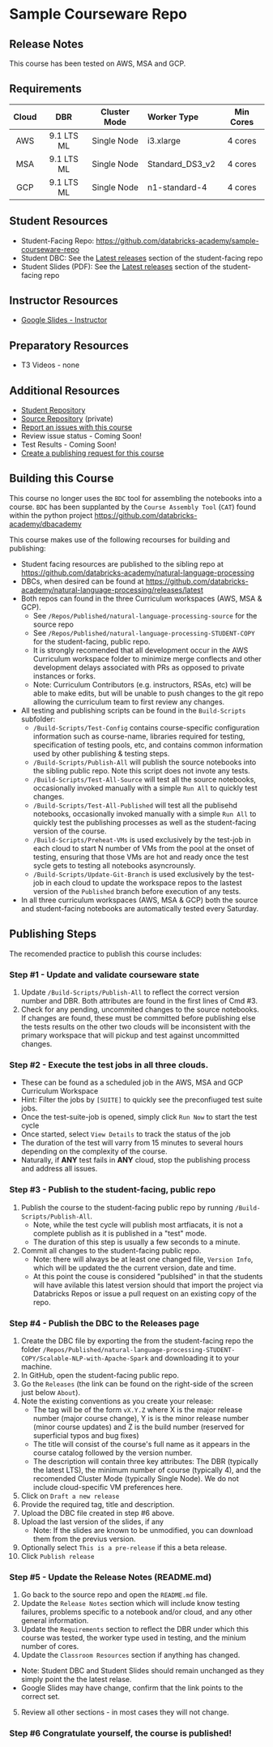 # Sample Courseware Repo

## Release Notes
This course has been tested on AWS, MSA and GCP.<br/>

## Requirements
| Cloud |        DBR | Cluster Mode | Worker Type     | Min Cores |
|:-----:|:----------:|:------------:|:----------------|:---------:|
|   AWS | 9.1 LTS ML |  Single Node | i3.xlarge       | 4 cores   |
|   MSA | 9.1 LTS ML |  Single Node | Standard_DS3_v2 | 4 cores   |
|   GCP | 9.1 LTS ML |  Single Node | n1-standard-4   | 4 cores   |

## Student Resources
* Student-Facing Repo: https://github.com/databricks-academy/sample-courseware-repo
* Student DBC: See the [Latest releases](https://github.com/databricks-academy/natural-language-processing/releases/latest) section of the student-facing repo
* Student Slides (PDF): See the [Latest releases](https://github.com/databricks-academy/natural-language-processing/releases/latest) section of the student-facing repo

## Instructor Resources
* [Google Slides - Instructor](https://docs.google.com/presentation/d/1IE_nUvYm9cqlBznrNo_OJTX2eds8Xw4pTBU5IP2PUMg/edit?usp=sharing)

## Preparatory Resources
* T3 Videos - none

## Additional Resources
* [Student Repository](https://github.com/databricks-academy/natural-language-processing)
* [Source Repository](https://github.com/databricks-academy/natural-language-processing-source) (private)
* [Report an issues with this course](https://docs.google.com/forms/d/e/1FAIpQLScQAskPEY4Rq-Y0csOfZCGdDo_JjEphWSxfgLTZIof0cj5CaQ/viewform?usp=pp_url&entry.407881500=Natural+Language+Processing&entry.471704161=Instructor-Led)
* Review issue status - Coming Soon!
* Test Results - Coming Soon!
* [Create a publishing request for this course](https://docs.google.com/forms/d/e/1FAIpQLScD3Tn3t4u9i-10SYPCt1Qd1P4o2RiX6O_S3xn4HgQ2HvSNdQ/viewform?usp=pp_url&entry.407881500=Natural+Language+Processing&entry.471704161=Instructor-Led)

## Building this Course

This course no longer uses the `BDC` tool for assembling the notebooks into a course. `BDC` has been supplanted by the `Course Assembly Tool` (`CAT`) found within the python project https://github.com/databricks-academy/dbacademy

This course makes use of the following recourses for building and publishing:
* Student facing resources are published to the sibling repo at https://github.com/databricks-academy/natural-language-processing
* DBCs, when desired can be found at https://github.com/databricks-academy/natural-language-processing/releases/latest
* Both repos can found in the three Curriculum workspaces (AWS, MSA & GCP).
    * See `/Repos/Published/natural-language-processing-source` for the source repo
    * See `/Repos/Published/natural-language-processing-STUDENT-COPY` for the student-facing, public repo.
    * It is strongly recomended that all development occur in the AWS Curriculum workspace folder to minimize merge conflects and other development delays associated with PRs as opposed to private instances or forks.
    * Note: Curriculum Contributors (e.g. instructors, RSAs, etc) will be able to make edits, but will be unable to push changes to the git repo allowing the curriculum team to first review any changes.
* All testing and publishing scripts can be found in the `Build-Scripts` subfolder:
    * `/Build-Scripts/Test-Config` contains course-specific configuration information such as course-name, libraries required for testing, specification of testing pools, etc, and contains common information used by other publishing & testing steps. 
    * `/Build-Scripts/Publish-All` will publish the source notebooks into the sibling public repo. Note this script does not invote any tests.
    * `/Build-Scripts/Test-All-Source` will test all the source notebooks, occasionally invoked manually with a simple `Run All` to quickly test changes.
    * `/Build-Scripts/Test-All-Published` will test all the publisehd notebooks, occasionally invoked manually with a simple `Run All` to quickly test the publishing processes as well as the student-facing version of the course.
    * `/Build-Scripts/Preheat-VMs` is used exclusively by the test-job in each cloud to start N number of VMs from the pool at the onset of testing, ensuring that those VMs are hot and ready once the test sycle gets to testing all notebooks asyncrounsly.
    * `/Build-Scripts/Update-Git-Branch` is used exclusively by the test-job in each cloud to update the workspace repos to the lastest version of the `Published` branch before execution of any tests.
* In all three curriculum workspaces (AWS, MSA & GCP) both the source and student-facing notebooks are automatically tested every Saturday.

## Publishing Steps
The recomended practice to publish this course includes:

### Step #1 - Update and validate courseware state
1. Update `/Build-Scripts/Publish-All` to reflect the correct version number and DBR. Both attributes are found in the first lines of Cmd #3.
2. Check for any pending, uncommited changes to the source notebooks. If changes are found, these must be committed before publishing else the tests results on the other two clouds will be inconsistent with the primary workspace that will pickup and test against uncommitted changes.

### Step #2 - Execute the test jobs in all three clouds.
* These can be found as a scheduled job in the AWS, MSA and GCP Curriculum Workspace
* Hint: Filter the jobs by `[SUITE]` to quickly see the preconfiuged test suite jobs.
* Once the test-suite-job is opened, simply click `Run Now` to start the test cycle
* Once started, select `View Details` to track the status of the job
* The duration of the test will varry from 15 minutes to several hours depending on the complexity of the course.
* Naturally, if **ANY** test fails in **ANY** cloud, stop the publishing process and address all issues.

### Step #3 - Publish to the student-facing, public repo
1. Publish the course to the student-facing public repo by running `/Build-Scripts/Publish-All`.
    * Note, while the test cycle will publish most artfiacats, it is not a complete publish as it is published in a "test" mode.
    * The duration of this step is usually a few seconds to a minute.
2. Commit all changes to the student-facing public repo.
    * Note: there will always be at least one changed file, `Version Info`, which will be updated the the current version, date and time.
    * At this point the couse is considered "publsihed" in that the students will have avilable this latest version should that import the project via Databricks Repos or issue a pull request on an existing copy of the repo.

### Step #4 - Publish the DBC to the Releases page
1. Create the DBC file by exporting the from the student-facing repo the folder `/Repos/Published/natural-language-processing-STUDENT-COPY/Scalable-NLP-with-Apache-Spark` and downloading it to your machine.
2. In GitHub, open the student-facing public repo.
3. Go the `Releases` (the link can be found on the right-side of the screen just below `About`).
4. Note the existing conventions as you create your release:
    * The tag will be of the form `vX.Y.Z` where X is the major release number (major course change), Y is is the minor release number (minor course updates) and Z is the build number (reserved for superficial typos and bug fixes)
    * The title will consist of the course's full name as it appears in the course catalog followed by the version number.
    * The description will contain three key attributes: The DBR (typically the latest LTS), the minimum number of course (typically 4), and the recomended Cluster Mode (typically Single Node). We do not include cloud-specific VM preferences here.
5. Click on `Draft a new release`
6. Provide the required tag, title and description.
7. Upload the DBC file created in step #6 above.
8. Upload the last version of the slides, if any
    * Note: If the slides are known to be unmodified, you can download them from the previus version.
9. Optionally select `This is a pre-release` if this a beta release.
10. Click `Publish release`

### Step #5 - Update the Release Notes (README.md)
1. Go back to the source repo and open the `README.md` file.
2. Update the `Release Notes` section which will include know testing failures, problems specific to a notebook and/or cloud, and any other general information.
3. Update the `Requirements` section to reflect the DBR under which this course was tested, the worker type used in testing, and the minium number of cores.
4. Update the `Classroom Resources` section if anything has changed.
  * Note: Student DBC and Student Slides should remain unchanged as they simply point the the latest relase.
  * Google Slides may have change, confirm that the link points to the correct set.
5. Review all other sections - in most cases they will not change.
   
  
### Step #6 Congratulate yourself, the course is published!
